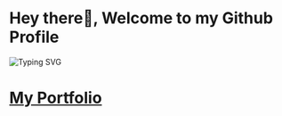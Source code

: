 <!-- ### Hi there 👋-->
# Hey there👋, Welcome to my Github Profile
<img src="https://readme-typing-svg.herokuapp.com?font=Architects&pause=1000&random=false&width=435&lines=Hey!+its+Pranav" alt="Typing SVG" /></a>
# [My Portfolio](https://portfolio-pranav-aggarwals-projects.vercel.app/)

<!--
**Pranav-1100/Pranav-1100** is a ✨ _special_ ✨ repository because its `README.md` (this file) appears on your GitHub profile.

Here are some ideas to get you started:

- 🔭 I’m currently working on ...
- 🌱 I’m currently learning ...
- 👯 I’m looking to collaborate on ...
- 🤔 I’m looking for help with ...
- 💬 Ask me about ...
- 📫 How to reach me: ...
- 😄 Pronouns: ...
- ⚡ Fun fact: ...
-->
